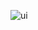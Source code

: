 ![ui](https://user-images.githubusercontent.com/91384732/166170826-cd769754-7e1c-418e-93c4-237780813687.png)
